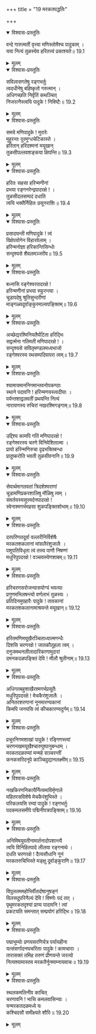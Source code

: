 +++
title = "19 मरकतपद्धतिः"

+++


<details open><summary>विश्वास-प्रस्तुतिः</summary>

वन्दे गारुत्मतीं वृत्त्या मणिस्तोमैश्च पादुकाम् ।  
यया नित्यं तुळस्येव हरितत्त्वं प्रकाश्यते॥ 19.1
</details>

<details><summary>मूलम्</summary>

वन्दे गारुत्मतीं वृत्त्या मणिस्तोमैश्च पादुकाम् ।  
यया नित्यं तुळस्येव हरितत्त्वं प्रकाश्यते॥ 19.1
</details>

<details open><summary>विश्वास-प्रस्तुतिः</summary>

सविलासगतेषु रङ्गभर्तुः  
त्वदधीनेषु बहिष्कृतो गरुत्मान् ।  
अधिगच्छति निर्वृतिं कथञ्चित्  
निजरत्नैस्त्वयि पादुके ! निविष्टैः॥ 19.2
</details>

<details><summary>मूलम्</summary>

सविलासगतेषु रङ्गभर्तुः  
त्वदधीनेषु बहिष्कृतो गरुत्मान् ।  
अधिगच्छति निर्वृतिं कथञ्चित्  
निजरत्नैस्त्वयि पादुके ! निविष्टैः॥ 19.2
</details>

<details open><summary>विश्वास-प्रस्तुतिः</summary>

समये मणिपादुके ! मुरारेः  
मुहुरन्तः पुरमुग्धचेटिकास्ते ।  
हरितान् हरिदश्मनां मयूखान्  
तुळसीपल्लवशङ्कया क्षिपन्ति॥ 19.3
</details>

<details><summary>मूलम्</summary>

समये मणिपादुके ! मुरारेः  
मुहुरन्तः पुरमुग्धचेटिकास्ते ।  
हरितान् हरिदश्मनां मयूखान्  
तुळसीपल्लवशङ्कया क्षिपन्ति॥ 19.3
</details>

<details open><summary>विश्वास-प्रस्तुतिः</summary>

हरितः सहसा हरिन्मणीनां  
प्रभया रङ्गनरेन्द्रपादरक्षे ! ।  
तुळसीदलसम्पदं दधाति  
त्वयि भक्तैर्निहितः प्रसूनराशिः॥ 19.4
</details>

<details><summary>मूलम्</summary>

हरितः सहसा हरिन्मणीनां  
प्रभया रङ्गनरेन्द्रपादरक्षे ! ।  
तुळसीदलसम्पदं दधाति  
त्वयि भक्तैर्निहितः प्रसूनराशिः॥ 19.4
</details>

<details open><summary>विश्वास-प्रस्तुतिः</summary>

प्रसादयन्ती मणिपादुके ! त्वं  
विक्षेपयोगेन विहारवेलाम् ।  
हरिन्मनोज्ञा हरिकान्तिसिन्धोः  
सन्दृश्यसे शैवलमञ्जरीव॥ 19.5
</details>

<details><summary>मूलम्</summary>

प्रसादयन्ती मणिपादुके ! त्वं  
विक्षेपयोगेन विहारवेलाम् ।  
हरिन्मनोज्ञा हरिकान्तिसिन्धोः  
सन्दृश्यसे शैवलमञ्जरीव॥ 19.5
</details>

<details open><summary>विश्वास-प्रस्तुतिः</summary>

बध्नासि रङ्गेश्वरपादरक्षे !  
हरिन्मणीनां प्रभया स्फुरन्त्या ।  
चूडापदेषु श्रुतिसुन्दरीणां  
माङ्गळ्यदूर्वाङ्कुरमाल्यपङ्क्तिम्॥ 19.6
</details>

<details><summary>मूलम्</summary>

बध्नासि रङ्गेश्वरपादरक्षे !  
हरिन्मणीनां प्रभया स्फुरन्त्या ।  
चूडापदेषु श्रुतिसुन्दरीणां  
माङ्गळ्यदूर्वाङ्कुरमाल्यपङ्क्तिम्॥ 19.6
</details>

<details open><summary>विश्वास-प्रस्तुतिः</summary>

अच्छेद्यरश्मिनियतैर्घटिता हरिद्भिः  
सद्वर्त्मना गतिमती मणिपादरक्षे ! ।  
सन्दृश्यसे सवितृमण्डलमध्यभाजो  
रङ्गेश्वरस्य रथसम्पदिवापरा त्वम्॥ 19.7
</details>

<details><summary>मूलम्</summary>

अच्छेद्यरश्मिनियतैर्घटिता हरिद्भिः  
सद्वर्त्मना गतिमती मणिपादरक्षे ! ।  
सन्दृश्यसे सवितृमण्डलमध्यभाजो  
रङ्गेश्वरस्य रथसम्पदिवापरा त्वम्॥ 19.7
</details>

<details open><summary>विश्वास-प्रस्तुतिः</summary>

श्यामायमाननिगमान्तवनोपकण्ठाः  
स्थाने पदावनि ! हरिन्मणयस्त्वदीयाः ।  
पर्यन्तशाद्वलवतीं प्रथयन्ति नित्यं  
नारायणस्य रुचिरां नखरश्मिगङ्गाम्॥ 19.8
</details>

<details><summary>मूलम्</summary>

श्यामायमाननिगमान्तवनोपकण्ठाः  
स्थाने पदावनि ! हरिन्मणयस्त्वदीयाः ।  
पर्यन्तशाद्वलवतीं प्रथयन्ति नित्यं  
नारायणस्य रुचिरां नखरश्मिगङ्गाम्॥ 19.8
</details>

<details open><summary>विश्वास-प्रस्तुतिः</summary>

उद्दिश्य कामपि गतिं मणिपादरक्षे !  
रङ्गेश्वरस्य चरणे विनिवेशितात्मा ।  
प्रायो हरिन्मणिरुचा दृढभक्तिबन्धा  
प्रादुष्करोति भवती तुळसीवनानि॥ 19.9
</details>

<details><summary>मूलम्</summary>

उद्दिश्य कामपि गतिं मणिपादरक्षे !  
रङ्गेश्वरस्य चरणे विनिवेशितात्मा ।  
प्रायो हरिन्मणिरुचा दृढभक्तिबन्धा  
प्रादुष्करोति भवती तुळसीवनानि॥ 19.9
</details>

<details open><summary>विश्वास-प्रस्तुतिः</summary>

सेवार्थमागतवतां त्रिदशेश्वराणां  
चूडामणिप्रकरशालिषु मौळिषु त्वम् ।  
संवर्तयस्यसुरमर्दनपादरक्षे !  
स्वेनाश्मगर्भमहसा शुकपङ्क्तिशोभाम्॥ 19.10
</details>

<details><summary>मूलम्</summary>

सेवार्थमागतवतां त्रिदशेश्वराणां  
चूडामणिप्रकरशालिषु मौळिषु त्वम् ।  
संवर्तयस्यसुरमर्दनपादरक्षे !  
स्वेनाश्मगर्भमहसा शुकपङ्क्तिशोभाम्॥ 19.10
</details>

<details open><summary>विश्वास-प्रस्तुतिः</summary>

दरपरिणतदूर्वा वल्लरीनिर्विशेषैः  
मरकतशकलानां मांसलैरंशुजालैः ।  
पशुपतिविधृता त्वं तस्य पाणौ निषण्णं  
मधुरिपुपदरक्षे ! वञ्चयस्येणशाबम्॥ 19.11
</details>

<details><summary>मूलम्</summary>

दरपरिणतदूर्वा वल्लरीनिर्विशेषैः  
मरकतशकलानां मांसलैरंशुजालैः ।  
पशुपतिविधृता त्वं तस्य पाणौ निषण्णं  
मधुरिपुपदरक्षे ! वञ्चयस्येणशाबम्॥ 19.11
</details>

<details open><summary>विश्वास-प्रस्तुतिः</summary>

हरिचरणसरोजन्यासयोग्यं भवत्याः  
प्रगुणमभिलषन्त्यो वर्णलाभं तुळस्यः ।  
प्रतिदिनमुपहारैः पादुके ! तावकानां  
मरकतशकलानामाश्रयन्ते मयूखान्॥ 19.12
</details>

<details><summary>मूलम्</summary>

हरिचरणसरोजन्यासयोग्यं भवत्याः  
प्रगुणमभिलषन्त्यो वर्णलाभं तुळस्यः ।  
प्रतिदिनमुपहारैः पादुके ! तावकानां  
मरकतशकलानामाश्रयन्ते मयूखान्॥ 19.12
</details>

<details open><summary>विश्वास-प्रस्तुतिः</summary>

हरितमणिमयूखैरञ्चिताध्यात्मगन्धैः  
दिशसि चरणरक्षे ! जातकौतूहला त्वम् ।  
दनुजमथनलीलादारिकाणामुदारां  
दमनकदळपङ्क्तिं देवि ! मौलौ श्रुतीनाम्॥ 19.13
</details>

<details><summary>मूलम्</summary>

हरितमणिमयूखैरञ्चिताध्यात्मगन्धैः  
दिशसि चरणरक्षे ! जातकौतूहला त्वम् ।  
दनुजमथनलीलादारिकाणामुदारां  
दमनकदळपङ्क्तिं देवि ! मौलौ श्रुतीनाम्॥ 19.13
</details>

<details open><summary>विश्वास-प्रस्तुतिः</summary>

अधिगतबहुशाखैरश्मगर्भप्रसूतैः  
मधुरिपुपदरक्षे ! मेचकैरंशुजालैः ।  
अनितरशरणानां नूनमारण्यकानां  
किमपि जनयसि त्वं कीचकारण्यदुर्गम्॥ 19.14
</details>

<details><summary>मूलम्</summary>

अधिगतबहुशाखैरश्मगर्भप्रसूतैः  
मधुरिपुपदरक्षे ! मेचकैरंशुजालैः ।  
अनितरशरणानां नूनमारण्यकानां  
किमपि जनयसि त्वं कीचकारण्यदुर्गम्॥ 19.14
</details>

<details open><summary>विश्वास-प्रस्तुतिः</summary>

प्रचुरनिगमशाखां पादुके ! रङ्गिणस्त्वां  
चरणनखमयूखैश्चारुपुष्पानुबन्धाम् ।  
मरकतदळरम्यां मन्महे सञ्चरन्तीं  
कनकसरिदनूपे काञ्चिदुद्यानलक्ष्मीम्॥ 19.15
</details>

<details><summary>मूलम्</summary>

प्रचुरनिगमशाखां पादुके ! रङ्गिणस्त्वां  
चरणनखमयूखैश्चारुपुष्पानुबन्धाम् ।  
मरकतदळरम्यां मन्महे सञ्चरन्तीं  
कनकसरिदनूपे काञ्चिदुद्यानलक्ष्मीम्॥ 19.15
</details>

<details open><summary>विश्वास-प्रस्तुतिः</summary>

नखकिरणनिकायैर्नित्यमाविर्मृणाले  
महितरसविशेषे मेचकैरंशुभिस्ते ।  
परिकलयसि रम्यां पादुके ! रङ्गभर्तुः  
पदकमलसमीपे पद्मिनीपत्रपङ्क्तिम्॥ 19.16
</details>

<details><summary>मूलम्</summary>

नखकिरणनिकायैर्नित्यमाविर्मृणाले  
महितरसविशेषे मेचकैरंशुभिस्ते ।  
परिकलयसि रम्यां पादुके ! रङ्गभर्तुः  
पदकमलसमीपे पद्मिनीपत्रपङ्क्तिम्॥ 19.16
</details>

<details open><summary>विश्वास-प्रस्तुतिः</summary>

अनिमिषयुवतीनामार्तनादोपशान्त्यै  
त्वयि विनिहितपादे लीलया रङ्गनाथे ।  
दधति चरणरक्षे ! दैत्यसौधानि नूनं  
मरकतरुचिभिस्ते मङ्क्षु दूर्वाङ्कुराणि॥ 19.17
</details>

<details><summary>मूलम्</summary>

अनिमिषयुवतीनामार्तनादोपशान्त्यै  
त्वयि विनिहितपादे लीलया रङ्गनाथे ।  
दधति चरणरक्षे ! दैत्यसौधानि नूनं  
मरकतरुचिभिस्ते मङ्क्षु दूर्वाङ्कुराणि॥ 19.17
</details>

<details open><summary>विश्वास-प्रस्तुतिः</summary>

विपुलतममहोभिर्वीतदोषानुषङ्गं  
विलसदुपरिनैल्यं देवि ! विष्णोः पदं तत् ।  
पृथुमरकतदृश्यां प्राप्य पादावनि ! त्वां  
प्रकटयति समन्तात् सम्प्रयोगं हरिद्भिः॥ 19.18
</details>

<details><summary>मूलम्</summary>

विपुलतममहोभिर्वीतदोषानुषङ्गं  
विलसदुपरिनैल्यं देवि ! विष्णोः पदं तत् ।  
पृथुमरकतदृश्यां प्राप्य पादावनि ! त्वां  
प्रकटयति समन्तात् सम्प्रयोगं हरिद्भिः॥ 19.18
</details>

<details open><summary>विश्वास-प्रस्तुतिः</summary>

पद्माभूम्योः प्रणयसरणिर्यत्र पर्यायहीना  
यत्संसर्गादनघचरिताः पादुके ! कामचाराः ।  
तारासक्तं तमिह तरुणं प्रीणयन्ते जरत्यो  
नित्यश्यामास्तव मरकतैर्नूनमाम्नायवाचः॥ 19.19
</details>

<details><summary>मूलम्</summary>

पद्माभूम्योः प्रणयसरणिर्यत्र पर्यायहीना  
यत्संसर्गादनघचरिताः पादुके ! कामचाराः ।  
तारासक्तं तमिह तरुणं प्रीणयन्ते जरत्यो  
नित्यश्यामास्तव मरकतैर्नूनमाम्नायवाचः॥ 19.19
</details>

<details open><summary>विश्वास-प्रस्तुतिः</summary>

स्थलकमलिनीव काचित्  
चरणावनि ! भासि कमलवासिन्याः ।  
यन्मरकतदळमध्ये यः  
कश्चिदसौ समीक्ष्यते शौरिः॥ 19.20
</details>

<details><summary>मूलम्</summary>

स्थलकमलिनीव काचित्  
चरणावनि ! भासि कमलवासिन्याः ।  
यन्मरकतदळमध्ये यः  
कश्चिदसौ समीक्ष्यते शौरिः॥ 19.20
</details>

